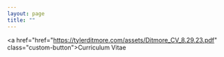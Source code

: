 ```yaml
---
layout: page
title: ""
---
```



<a href="href="https://tylerditmore.com/assets/Ditmore_CV_8.29.23.pdf" class="custom-button">Curriculum Vitae</a>
